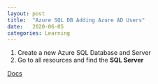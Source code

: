 ```yaml
---
layout: post
title:  "Azure SQL DB Adding Azure AD Users"
date:   2020-06-05
categories: Learning
---
```

1.  Create a new Azure SQL Database and Server
2.  Go to all resources and find the <b>SQL Server</b>

<a href="https://docs.microsoft.com/en-us/powershell/module/activedirectory/get-adgroupmember?view=winserver2012-ps">Docs
